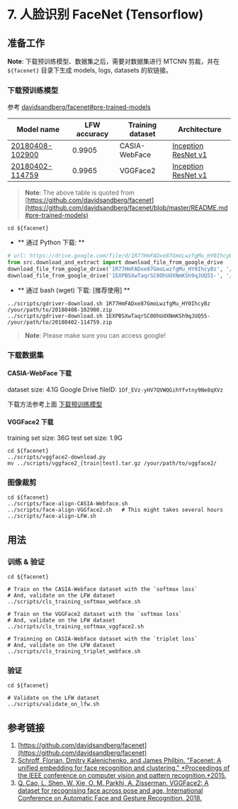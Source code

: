 # 7. 人脸识别 FaceNet (Tensorflow)

## 准备工作

**Note**: 下载预训练模型、数据集之后，需要对数据集进行 MTCNN 剪裁，并在 `${facenet}` 目录下生成 models, logs, datasets 的软链接。

### 下载预训练模型
参考 [davidsandberg/facenet#pre-trained-models](https://github.com/davidsandberg/facenet#pre-trained-models)

| Model name      | LFW accuracy | Training dataset | Architecture |
|-----------------|--------------|------------------|-------------|
| [20180408-102900](https://drive.google.com/open?id=1R77HmFADxe87GmoLwzfgMu_HY0IhcyBz) | 0.9905        | CASIA-WebFace    | [Inception ResNet v1](https://github.com/davidsandberg/facenet/blob/master/src/models/inception_resnet_v1.py) |
| [20180402-114759](https://drive.google.com/open?id=1EXPBSXwTaqrSC0OhUdXNmKSh9qJUQ55-) | 0.9965        | VGGFace2      | [Inception ResNet v1](https://github.com/davidsandberg/facenet/blob/master/src/models/inception_resnet_v1.py) |

> **Note**: The above table is quoted from [https://github.com/davidsandberg/facenet](https://github.com/davidsandberg/facenet/blob/master/README.md#pre-trained-models)

```Shell
cd ${facenet}
```

- ** 通过 Python 下载: **
```Python
# url: https://drive.google.com/file/d/1R77HmFADxe87GmoLwzfgMu_HY0IhcyBz/view
from src.download_and_extract import download_file_from_google_drive
download_file_from_google_drive('1R77HmFADxe87GmoLwzfgMu_HY0IhcyBz', '/your/path/to/20180408-102900.zip')
download_file_from_google_drive('1EXPBSXwTaqrSC0OhUdXNmKSh9qJUQ55-', '/your/path/to/20180402-114759.zip')
```

- ** 通过 bash (wget) 下载: [推荐使用] **
```Shell
../scripts/gdriver-download.sh 1R77HmFADxe87GmoLwzfgMu_HY0IhcyBz /your/path/to/20180408-102900.zip
../scripts/gdriver-download.sh 1EXPBSXwTaqrSC0OhUdXNmKSh9qJUQ55- /your/path/to/20180402-114759.zip
```

> **Note**: Please make sure you can access google!

### 下载数据集
#### CASIA-WebFace 下载

dataset size: 4.1G
Google Drive fileID: `1Of_EVz-yHV7QVWQGihYfvtny9Ne8qXVz`

下载方法参考上面 [下载预训练模型](#下载预训练模型)

#### VGGFace2 下载

training set size: 36G
test set size: 1.9G

```Shell
cd ${facenet}
../scripts/vggface2-download.py
mv ../scripts/vggface2_[train|test].tar.gz /your/path/to/vggface2/
```

### 图像裁剪
```Shell
cd ${facenet}
../scripts/face-align-CASIA-Webface.sh
../scripts/face-align-VGGface2.sh   # This might takes several hours
../scripts/face-align-LFW.sh
```

## 用法

### 训练 & 验证
```Shell
cd ${facenet}

# Train on the CASIA-Webface dataset with the `softmax loss`
# And, validate on the LFW dataset
../scripts/cls_training_softmax_webface.sh

# Train on the VGGFace2 dataset with the `softmax loss`
# And, validate on the LFW dataset
../scripts/cls_training_softmax_vggface2.sh

# Trainning on CASIA-Webface dataset with the `triplet loss`
# And, validate on the LFW dataset
../scripts/cls_training_triplet_webface.sh
```

### 验证

```Shell
cd ${facenet}

# Validate on the LFW dataset
../scripts/validate_on_lfw.sh
```

## 参考链接
1. [https://github.com/davidsandberg/facenet](https://github.com/davidsandberg/facenet)
1. [Schroff, Florian, Dmitry Kalenichenko, and James Philbin. "Facenet: A unified embedding for face recognition and clustering." *Proceedings of the IEEE conference on computer vision and pattern recognition.*2015.](https://arxiv.org/abs/1503.03832)
1. [Q. Cao, L. Shen, W. Xie, O. M. Parkhi, A. Zisserman. VGGFace2: A dataset for recognising face across pose and age, International Conference on Automatic Face and Gesture Recognition, 2018.](http://zeus.robots.ox.ac.uk/vgg_face2)
